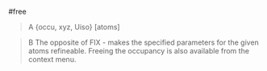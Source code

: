 #free

>A {occu, xyz, Uiso} [atoms]

>B The opposite of FIX - makes the specified parameters for the given atoms refineable. Freeing the occupancy is also available from the context menu.
